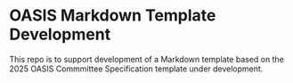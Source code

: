 # OASIS Markdown Template Development

This repo is to support development of a Markdown template based on the 2025 OASIS Commmittee Specification template under development.
